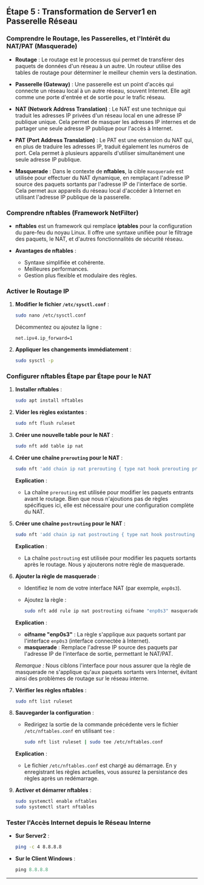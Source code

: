## **Étape 5 : Transformation de Server1 en Passerelle Réseau**

### **Comprendre le Routage, les Passerelles, et l'Intérêt du NAT/PAT (Masquerade)**

- **Routage** : Le routage est le processus qui permet de transférer des paquets de données d'un réseau à un autre. Un routeur utilise des tables de routage pour déterminer le meilleur chemin vers la destination.

- **Passerelle (Gateway)** : Une passerelle est un point d'accès qui connecte un réseau local à un autre réseau, souvent Internet. Elle agit comme une porte d'entrée et de sortie pour le trafic réseau.

- **NAT (Network Address Translation)** : Le NAT est une technique qui traduit les adresses IP privées d'un réseau local en une adresse IP publique unique. Cela permet de masquer les adresses IP internes et de partager une seule adresse IP publique pour l'accès à Internet.

- **PAT (Port Address Translation)** : Le PAT est une extension du NAT qui, en plus de traduire les adresses IP, traduit également les numéros de port. Cela permet à plusieurs appareils d'utiliser simultanément une seule adresse IP publique.

- **Masquerade** : Dans le contexte de **nftables**, la cible `masquerade` est utilisée pour effectuer du NAT dynamique, en remplaçant l'adresse IP source des paquets sortants par l'adresse IP de l'interface de sortie. Cela permet aux appareils du réseau local d'accéder à Internet en utilisant l'adresse IP publique de la passerelle.

### **Comprendre nftables (Framework NetFilter)**

- **nftables** est un framework qui remplace **iptables** pour la configuration du pare-feu du noyau Linux. Il offre une syntaxe unifiée pour le filtrage des paquets, le NAT, et d'autres fonctionnalités de sécurité réseau.

- **Avantages de nftables** :

  - Syntaxe simplifiée et cohérente.
  - Meilleures performances.
  - Gestion plus flexible et modulaire des règles.

### **Activer le Routage IP**

1. **Modifier le fichier `/etc/sysctl.conf`** :

   ```bash
   sudo nano /etc/sysctl.conf
   ```

   Décommentez ou ajoutez la ligne :

   ```
   net.ipv4.ip_forward=1
   ```

2. **Appliquer les changements immédiatement** :

   ```bash
   sudo sysctl -p
   ```

### **Configurer nftables Étape par Étape pour le NAT**

1. **Installer nftables** :

   ```bash
   sudo apt install nftables
   ```

2. **Vider les règles existantes** :

   ```bash
   sudo nft flush ruleset
   ```

3. **Créer une nouvelle table pour le NAT** :

   ```bash
   sudo nft add table ip nat
   ```

4. **Créer une chaîne `prerouting` pour le NAT** :

   ```bash
   sudo nft 'add chain ip nat prerouting { type nat hook prerouting priority -100; policy accept; }'
   ```

   **Explication** :

   - La chaîne `prerouting` est utilisée pour modifier les paquets entrants avant le routage. Bien que nous n'ajoutions pas de règles spécifiques ici, elle est nécessaire pour une configuration complète du NAT.

5. **Créer une chaîne `postrouting` pour le NAT** :

   ```bash
   sudo nft 'add chain ip nat postrouting { type nat hook postrouting priority 100; policy accept; }'
   ```

   **Explication** :

   - La chaîne `postrouting` est utilisée pour modifier les paquets sortants après le routage. Nous y ajouterons notre règle de masquerade.

6. **Ajouter la règle de masquerade** :

   - Identifiez le nom de votre interface NAT (par exemple, `enp0s3`).

   - Ajoutez la règle :

     ```bash
     sudo nft add rule ip nat postrouting oifname "enp0s3" masquerade
     ```

   **Explication** :

   - **oifname "enp0s3"** : La règle s'applique aux paquets sortant par l'interface `enp0s3` (interface connectée à Internet).
   - **masquerade** : Remplace l'adresse IP source des paquets par l'adresse IP de l'interface de sortie, permettant le NAT/PAT.

   _Remarque :_ Nous ciblons l'interface pour nous assurer que la règle de masquerade ne s'applique qu'aux paquets sortants vers Internet, évitant ainsi des problèmes de routage sur le réseau interne.

7. **Vérifier les règles nftables** :

   ```bash
   sudo nft list ruleset
   ```

8. **Sauvegarder la configuration** :

   - Redirigez la sortie de la commande précédente vers le fichier `/etc/nftables.conf` en utilisant `tee` :

     ```bash
     sudo nft list ruleset | sudo tee /etc/nftables.conf
     ```

   **Explication** :

   - Le fichier `/etc/nftables.conf` est chargé au démarrage. En y enregistrant les règles actuelles, vous assurez la persistance des règles après un redémarrage.

9. **Activer et démarrer nftables** :

   ```bash
   sudo systemctl enable nftables
   sudo systemctl start nftables
   ```

### **Tester l'Accès Internet depuis le Réseau Interne**

- **Sur Server2** :

  ```bash
  ping -c 4 8.8.8.8
  ```

- **Sur le Client Windows** :

   ```powershell
   ping 8.8.8.8
   ``` 

---
